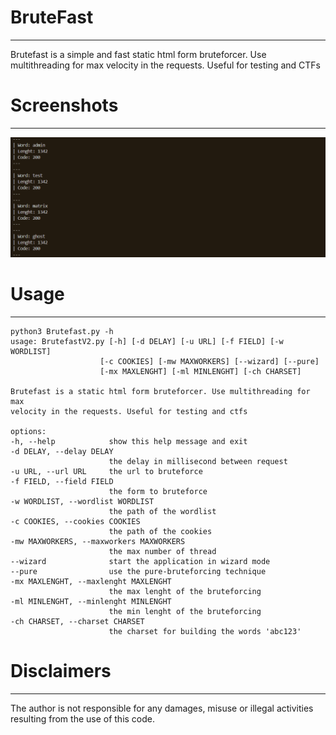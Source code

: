 # BruteFast
----
Brutefast is a simple and fast static html form bruteforcer. Use multithreading for max velocity in the requests. Useful for testing and CTFs
# Screenshots
----
![BruteFast](https://github.com/H4k1l/BruteFast/blob/main/images/screenshot1.png)
# Usage
----
  ```
python3 Brutefast.py -h
  usage: BrutefastV2.py [-h] [-d DELAY] [-u URL] [-f FIELD] [-w WORDLIST]
                      [-c COOKIES] [-mw MAXWORKERS] [--wizard] [--pure]
                      [-mx MAXLENGHT] [-ml MINLENGHT] [-ch CHARSET]

Brutefast is a static html form bruteforcer. Use multithreading for max
velocity in the requests. Useful for testing and ctfs

options:
  -h, --help            show this help message and exit
  -d DELAY, --delay DELAY
                        the delay in millisecond between request
  -u URL, --url URL     the url to bruteforce
  -f FIELD, --field FIELD
                        the form to bruteforce
  -w WORDLIST, --wordlist WORDLIST
                        the path of the wordlist
  -c COOKIES, --cookies COOKIES
                        the path of the cookies
  -mw MAXWORKERS, --maxworkers MAXWORKERS
                        the max number of thread
  --wizard              start the application in wizard mode
  --pure                use the pure-bruteforcing technique
  -mx MAXLENGHT, --maxlenght MAXLENGHT
                        the max lenght of the bruteforcing
  -ml MINLENGHT, --minlenght MINLENGHT
                        the min lenght of the bruteforcing
  -ch CHARSET, --charset CHARSET
                        the charset for building the words 'abc123'
```
# Disclaimers
----
The author is not responsible for any damages, misuse or illegal activities resulting from the use of this code.
